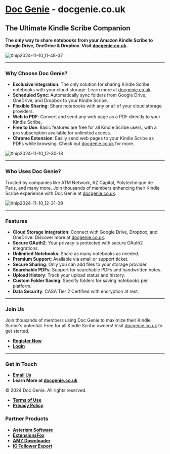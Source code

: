 # [Doc Genie](https://docgenie.co.uk) - docgenie.co.uk

## The Ultimate Kindle Scribe Companion

**The only way to share notebooks from your Amazon Kindle Scribe to Google Drive, OneDrive & Dropbox. Visit [docgenie.co.uk](https://docgenie.co.uk).**

![Xnip2024-11-10_11-48-37](https://github.com/user-attachments/assets/177c8c46-009c-4e13-b9f6-6c567b7ba45c)


---

### Why Choose Doc Genie?

- **Exclusive Integration**: The only solution for sharing Kindle Scribe notebooks with your cloud storage. Learn more at [docgenie.co.uk](https://docgenie.co.uk).
- **Scheduled Sync**: Automatically sync folders from Google Drive, OneDrive, and Dropbox to your Kindle Scribe.
- **Flexible Sharing**: Share notebooks with any or all of your cloud storage providers.
- **Web to PDF**: Convert and send any web page as a PDF directly to your Kindle Scribe.
- **Free to Use**: Basic features are free for all Kindle Scribe users, with a pro subscription available for unlimited access.
- **Chrome Extension**: Easily send web pages to your Kindle Scribe as PDFs while browsing. Check out [docgenie.co.uk](https://docgenie.co.uk) for more.

![Xnip2024-11-10_12-30-18](https://github.com/user-attachments/assets/b0b7eeb6-1cbc-425c-873c-b75ce91c213c)


---

### Who Uses Doc Genie?

Trusted by companies like ATM Network, AZ Capital, Polytechnique de Paris, and many more. Join thousands of members enhancing their Kindle Scribe experience with Doc Genie at [docgenie.co.uk](https://docgenie.co.uk).

![Xnip2024-11-10_12-31-09](https://github.com/user-attachments/assets/17c2c94a-75f0-412e-9855-321c9bf4db53)


---

### Features

- **Cloud Storage Integration**: Connect with Google Drive, Dropbox, and OneDrive. Discover more at [docgenie.co.uk](https://docgenie.co.uk).
- **Secure OAuth2**: Your privacy is protected with secure OAuth2 integrations.
- **Unlimited Notebooks**: Share as many notebooks as needed.
- **Premium Support**: Available via email or support ticket.
- **Secure Sharing**: Only you can add files to your storage provider.
- **Searchable PDFs**: Support for searchable PDFs and handwritten notes.
- **Upload History**: Track your upload status and history.
- **Custom Folder Saving**: Specify folders for saving notebooks per platform.
- **Data Security**: CASA Tier 2 Certified with encryption at rest.

---

### Join Us

Join thousands of members using Doc Genie to maximize their Kindle Scribe's potential. Free for all Kindle Scribe owners! Visit [docgenie.co.uk](https://docgenie.co.uk) to get started.

- **[Register Now](https://docgenie.co.uk/register)**
- **[Login](https://docgenie.co.uk/login)**

---

### Get in Touch

- **[Email Us](mailto:support@docgenie.co.uk)**
- **Learn More at [docgenie.co.uk](https://docgenie.co.uk)**

© 2024 Doc Genie. All rights reserved.

- **[Terms of Use](https://docgenie.co.uk/terms)**
- **[Privacy Policy](https://docgenie.co.uk/privacy)**

### Partner Products

- **[Asterism Software](https://www.asterismsoftware.com/)**
- **[ExtensionsFox](https://extensionsfox.store/)**
- **[AMZ Downloader](https://amzdownloader.com/)**
- **[IG Follower Export](https://extensionsfox.store/ig-follower-export)**
